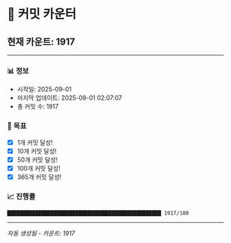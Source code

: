 # 🔢 커밋 카운터

## 현재 카운트: 1917

---

### 📊 정보
- 시작일: 2025-09-01
- 마지막 업데이트: 2025-09-01 02:07:07
- 총 커밋 수: 1917

### 🎯 목표
- [x] 1개 커밋 달성!
- [x] 10개 커밋 달성!
- [x] 50개 커밋 달성!
- [x] 100개 커밋 달성!
- [x] 365개 커밋 달성!

### 📈 진행률
```
██████████████████████████████████████████████████ 1917/100
```

---
*자동 생성됨 - 카운트: 1917*
